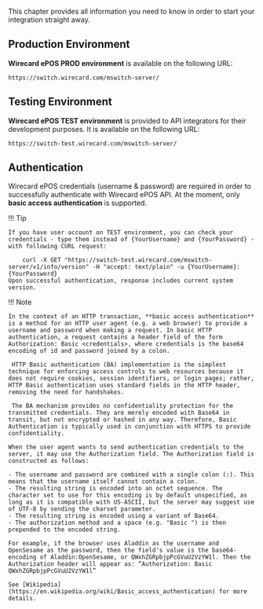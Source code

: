 This chapter provides all information you need to know in order to start your integration straight away. 

## Production Environment

**Wirecard ePOS PROD environment** is available on the following URL:

    https://switch.wirecard.com/mswitch-server/
    
## Testing Environment

**Wirecard ePOS TEST environment** is provided to API integrators for their development purposes. It is available on the following URL:
       
    https://switch-test.wirecard.com/mswitch-server/
 
## Authentication

Wirecard ePOS credentials (username & password) are required in order to successfully authenticate with Wirecard ePOS API. At the moment, only **basic access authentication** is supported.

!!! Tip
    
    If you have user account on TEST environment, you can check your credentials - type them instead of {YourUsername} and {YourPassword} - with following CURL request: 
    
        curl -X GET "https://switch-test.wirecard.com/mswitch-server/v1/info/version" -H "accept: text/plain" -u {YourUsername}:{YourPassword}
    Upon successful authentication, response includes current system version.

!!! Note
    
    In the context of an HTTP transaction, **basic access authentication** is a method for an HTTP user agent (e.g. a web browser) to provide a username and password when making a request. In basic HTTP authentication, a request contains a header field of the form Authorization: Basic <credentials>, where credentials is the base64 encoding of id and password joined by a colon.
     
     HTTP Basic authentication (BA) implementation is the simplest technique for enforcing access controls to web resources because it does not require cookies, session identifiers, or login pages; rather, HTTP Basic authentication uses standard fields in the HTTP header, removing the need for handshakes.
     
     The BA mechanism provides no confidentiality protection for the transmitted credentials. They are merely encoded with Base64 in transit, but not encrypted or hashed in any way. Therefore, Basic Authentication is typically used in conjunction with HTTPS to provide confidentiality.
    
    When the user agent wants to send authentication credentials to the server, it may use the Authorization field. The Authorization field is constructed as follows:
    
    - The username and password are combined with a single colon (:). This means that the username itself cannot contain a colon. 
    - The resulting string is encoded into an octet sequence. The character set to use for this encoding is by default unspecified, as long as it is compatible with US-ASCII, but the server may suggest use of UTF-8 by sending the charset parameter. 
    - The resulting string is encoded using a variant of Base64.
    - The authorization method and a space (e.g. "Basic ") is then prepended to the encoded string. 

    For example, if the browser uses Aladdin as the username and OpenSesame as the password, then the field's value is the base64-encoding of Aladdin:OpenSesame, or QWxhZGRpbjpPcGVuU2VzYW1l. Then the Authorization header will appear as: “Authorization: Basic QWxhZGRpbjpPcGVuU2VzYW1l”
    
    See [Wikipedia](https://en.wikipedia.org/wiki/Basic_access_authentication) for more details.